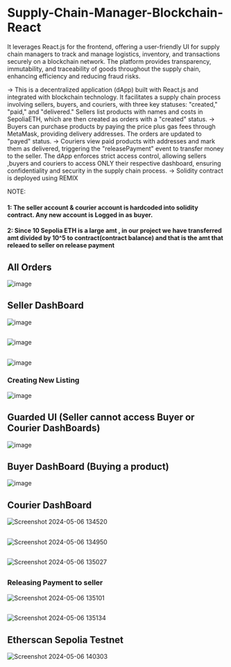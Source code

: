 # Supply-Chain-Manager-Blockchain-React
It leverages React.js for the frontend, offering a user-friendly UI for supply chain managers to track and manage logistics, inventory, and transactions securely on a blockchain network. The platform provides transparency, immutability, and traceability of goods throughout the supply chain, enhancing efficiency and reducing fraud risks.

-> This is a decentralized application (dApp) built with React.js and integrated with blockchain technology. It facilitates a supply chain process involving sellers, buyers, and couriers, with three key statuses: "created," "paid," and "delivered." Sellers list products with names and costs in SepoliaETH, which are then created as orders with a "created" status.
-> Buyers can purchase products by paying the price plus gas fees through MetaMask, providing delivery addresses. The orders are updated to "payed" status. 
-> Couriers view paid products with addresses and mark them as delivered, triggering the "releasePayment" event to transfer money to the seller. The dApp enforces strict access control, allowing sellers ,buyers and couriers to access ONLY their respective dashboard, ensuring confidentiality and security in the supply chain process.
-> Solidity contract is deployed using REMIX

NOTE:
#### 1: The seller account & courier account is hardcoded into solidity contract. Any new account is Logged in as buyer.
#### 2: Since 10 Sepolia ETH is a large amt , in our project we have transferred amt divided by 10^5 to contract(contract balance) and that is the amt that releaed to seller on release payment

## All Orders
![image](https://github.com/ViditaShetty/Supply-Chain-Manager-Blockchain-React/assets/96463276/4157142d-65a9-4c95-8207-e61dc2d5ef1e)

## Seller DashBoard
![image](https://github.com/ViditaShetty/Supply-Chain-Manager-Blockchain-React/assets/96463276/6a755f98-0f0c-41cd-91d9-d080fb4b2895)
##
![image](https://github.com/ViditaShetty/Supply-Chain-Manager-Blockchain-React/assets/96463276/5ef8dd6a-0f12-4ed6-b38e-9d8cdb8f5063)
##
![image](https://github.com/ViditaShetty/Supply-Chain-Manager-Blockchain-React/assets/96463276/083fa63d-379f-4efc-8e6b-1452fa486bf0)
### Creating New Listing
![image](https://github.com/ViditaShetty/Supply-Chain-Manager-Blockchain-React/assets/96463276/dcce7d1a-5a74-40f8-9dfa-46ade7de50d0)
##

## Guarded UI (Seller cannot access Buyer or Courier DashBoards)
![image](https://github.com/ViditaShetty/Supply-Chain-Manager-Blockchain-React/assets/96463276/40837bf7-9c20-4d26-8091-06a1b43fe4a5)
##

## Buyer DashBoard (Buying a product)
![image](https://github.com/ViditaShetty/Supply-Chain-Manager-Blockchain-React/assets/96463276/b07e13b2-0477-484b-a6a1-ae2ffd6c4b75)
## 

## Courier DashBoard
![Screenshot 2024-05-06 134520](https://github.com/ViditaShetty/Supply-Chain-Manager-Blockchain-React/assets/96463276/4d15730c-ac50-4a77-952c-b800e3e38640)
##
![Screenshot 2024-05-06 134950](https://github.com/ViditaShetty/Supply-Chain-Manager-Blockchain-React/assets/96463276/2ff39457-580f-4c64-87b7-b8a6bfa2a2f7)
##
![Screenshot 2024-05-06 135027](https://github.com/ViditaShetty/Supply-Chain-Manager-Blockchain-React/assets/96463276/92a73a26-9d3f-40db-8b52-a624363ebc6a)
##
### Releasing Payment to seller
![Screenshot 2024-05-06 135101](https://github.com/ViditaShetty/Supply-Chain-Manager-Blockchain-React/assets/96463276/f4c750ae-75ae-45b6-9e27-046a1dc0aa18)
##
![Screenshot 2024-05-06 135134](https://github.com/ViditaShetty/Supply-Chain-Manager-Blockchain-React/assets/96463276/1d66adcd-25fa-4e4f-9333-1b2f76922c5d)
##


## Etherscan Sepolia Testnet
![Screenshot 2024-05-06 140303](https://github.com/ViditaShetty/Supply-Chain-Manager-Blockchain-React/assets/96463276/70f52ed9-e5d6-4693-9a35-0b0b09f8392d)
##

